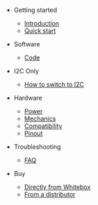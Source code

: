 * Getting started
  * [Introduction](/)
  * [<i class="fas fa-angle-double-right"></i> Quick start](quickstart.md)

* Software
  * [<i class="fas fa-code"></i> Code](code.md)

* I2C Only
  * [<i class="fas fa-code-branch"></i> How to switch to I2C](protocols.md)

* Hardware
  * [<i class="fas fa-bolt"></i> Power](power.md)
  * [<i class="fas fa-ruler-combined"></i> Mechanics](mechanics.md)
  * [<i class="fas fa-puzzle-piece"></i> Compatibility](compatibility.md)
  * [<i class="fas fa-microchip"></i> Pinout](pinout.md)

* Troubleshooting
  * [<i class="fas fa-question-circle"></i> FAQ](faq.md)

* Buy
  * [<i class="fas fa-shopping-cart"></i> Directly from Whitebox](https://www.whiteboxes.ch/shop/whitebox-t3-for-raspberry-pi/)
  * [<i class="fas fa-globe-americas"></i> From a distributor](https://www.whiteboxes.ch/distributors)
